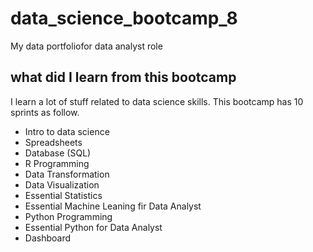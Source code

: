 # data_science_bootcamp_8
My data portfoliofor data analyst role

## what did I learn  from this bootcamp 

I learn a lot of stuff related to data science skills. This bootcamp has 10 sprints as follow.

- Intro to data science
- Spreadsheets
- Database (SQL)
- R Programming
- Data Transformation
- Data Visualization
- Essential Statistics
- Essential Machine Leaning fir Data Analyst
- Python Programming
- Essential Python for Data Analyst
- Dashboard

  
